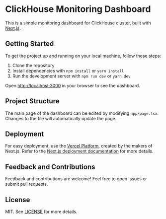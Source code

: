# ClickHouse Monitoring Dashboard

This is a simple monitoring dashboard for ClickHouse cluster, built with [Next.js](https://nextjs.org/).

## Getting Started

To get the project up and running on your local machine, follow these steps:

1. Clone the repository
2. Install dependencies with `npm install` or `yarn install`
3. Run the development server with `npm run dev` or `yarn dev`

Open [http://localhost:3000](http://localhost:3000) in your browser to see the dashboard.

## Project Structure

The main page of the dashboard can be edited by modifying `app/page.tsx`. Changes to the file will automatically update the page.

## Deployment

For easy deployment, use the [Vercel Platform](https://vercel.com/new?utm_medium=default-template&filter=next.js&utm_source=create-next-app&utm_campaign=create-next-app-readme), created by the makers of Next.js. Refer to the [Next.js deployment documentation](https://nextjs.org/docs/deployment) for more details.

## Feedback and Contributions

Feedback and contributions are welcome! Feel free to open issues or submit pull requests.

## License

MIT. See [LICENSE](LICENSE) for more details.